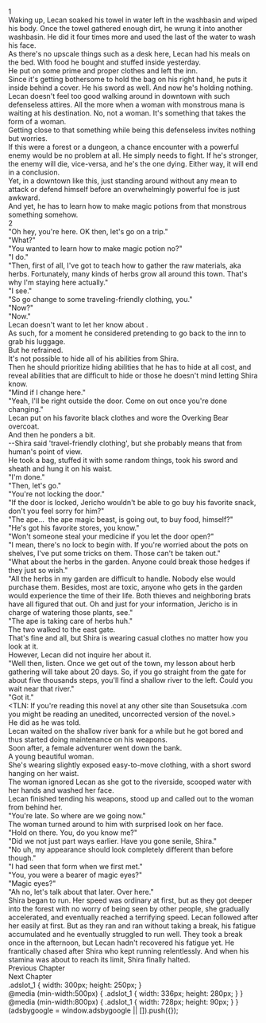 1<br/>
Waking up, Lecan soaked his towel in water left in the washbasin and wiped his body. Once the towel gathered enough dirt, he wrung it into another washbasin. He did it four times more and used the last of the water to wash his face.<br/>
As there's no upscale things such as a desk here, Lecan had his meals on the bed. With food he bought and stuffed inside <Storage> yesterday.<br/>
He put on some prime and proper clothes and left the inn.<br/>
Since it's getting bothersome to hold the bag on his right hand, he puts it inside <Storage> behind a cover. He <Stored> his sword as well. And now he's holding nothing.<br/>
Lecan doesn't feel too good walking around in downtown with such defenseless attires. All the more when a woman with monstrous mana is waiting at his destination. No, not a woman. It's something that takes the form of a woman.<br/>
Getting close to that something while being this defenseless invites nothing but worries.<br/>
If this were a forest or a dungeon, a chance encounter with a powerful enemy would be no problem at all. He simply needs to fight. If he's stronger, the enemy will die, vice-versa, and he's the one dying. Either way, it will end in a conclusion.<br/>
Yet, in a downtown like this, just standing around without any mean to attack or defend himself before an overwhelmingly powerful foe is just awkward.<br/>
And yet, he has to learn how to make magic potions from that monstrous something somehow.<br/>
2<br/>
"Oh hey, you're here. OK then, let's go on a trip."<br/>
"What?"<br/>
"You wanted to learn how to make magic potion no?"<br/>
"I do."<br/>
"Then, first of all, I've got to teach how to gather the raw materials, aka herbs. Fortunately, many kinds of herbs grow all around this town. That's why I'm staying here actually."<br/>
"I see."<br/>
"So go change to some traveling-friendly clothing, you."<br/>
"Now?"<br/>
"Now."<br/>
Lecan doesn't want to let her know about <Storage>.<br/>
As such, for a moment he considered pretending to go back to the inn to grab his luggage.<br/>
But he refrained.<br/>
It's not possible to hide all of his abilities from Shira.<br/>
Then he should prioritize hiding abilities that he has to hide at all cost, and reveal abilities that are difficult to hide or those he doesn't mind letting Shira know.<br/>
"Mind if I change here."<br/>
"Yeah, I'll be right outside the door. Come on out once you're done changing."<br/>
Lecan put on his favorite black clothes and wore the Overking Bear overcoat.<br/>
And then he ponders a bit.<br/>
--Shira said 'travel-friendly clothing', but she probably means that from human's point of view.<br/>
He took a bag, stuffed it with some random things, took his sword and sheath and hung it on his waist.<br/>
"I'm done."<br/>
"Then, let's go."<br/>
"You're not locking the door."<br/>
"If the door is locked, Jericho wouldn't be able to go buy his favorite snack, don't you feel sorry for him?"<br/>
"The ape...  the ape magic beast, is going out, to buy food, himself?"<br/>
"He's got his favorite stores, you know."<br/>
"Won't someone steal your medicine if you let the door open?"<br/>
"I mean, there's no lock to begin with. If you're worried about the pots on shelves, I've put some tricks on them. Those can't be taken out."<br/>
"What about the herbs in the garden. Anyone could break those hedges if they just so wish."<br/>
"All the herbs in my garden are difficult to handle. Nobody else would purchase them. Besides, most are toxic, anyone who gets in the garden would experience the time of their life. Both thieves and neighboring brats have all figured that out. Oh and just for your information, Jericho is in charge of watering those plants, see."<br/>
"The ape is taking care of herbs huh."<br/>
The two walked to the east gate.<br/>
That's fine and all, but Shira is wearing casual clothes no matter how you look at it.<br/>
However, Lecan did not inquire her about it.<br/>
"Well then, listen. Once we get out of the town, my lesson about herb gathering will take about 20 days. So, if you go straight from the gate for about five thousands steps, you'll find a shallow river to the left. Could you wait near that river."<br/>
"Got it."<br/>
<TLN: If you're reading this novel at any other site than Sousetsuka .com you might be reading an unedited, uncorrected version of the novel.><br/>
He did as he was told.<br/>
Lecan waited on the shallow river bank for a while but he got bored and thus started doing maintenance on his weapons.<br/>
Soon after, a female adventurer went down the bank.<br/>
A young beautiful woman.<br/>
She's wearing slightly exposed easy-to-move clothing, with a short sword hanging on her waist.<br/>
The woman ignored Lecan as she got to the riverside, scooped water with her hands and washed her face.<br/>
Lecan finished tending his weapons, stood up and called out to the woman from behind her.<br/>
"You're late. So where are we going now."<br/>
The woman turned around to him with surprised look on her face.<br/>
"Hold on there. You, do you know me?"<br/>
"Did we not just part ways earlier. Have you gone senile, Shira."<br/>
"No uh, my appearance should look completely different than before though."<br/>
"I had seen that form when we first met."<br/>
"You, you were a bearer of magic eyes?"<br/>
"Magic eyes?"<br/>
"Ah no, let's talk about that later. Over here."<br/>
Shira began to run. Her speed was ordinary at first, but as they got deeper into the forest with no worry of being seen by other people, she gradually accelerated, and eventually reached a terrifying speed. Lecan followed after her easily at first. But as they ran and ran without taking a break, his fatigue accumulated and he eventually struggled to run well. They took a break once in the afternoon, but Lecan hadn't recovered his fatigue yet. He frantically chased after Shira who kept running relentlessly. And when his stamina was about to reach its limit, Shira finally halted.<br/>
Previous Chapter<br/>
Next Chapter <br/>
.adslot_1 { width: 300px; height: 250px; }<br/>
@media (min-width:500px) { .adslot_1 { width: 336px; height: 280px; } }<br/>
@media (min-width:800px) { .adslot_1 { width: 728px; height: 90px; } }<br/>
(adsbygoogle = window.adsbygoogle || []).push({});<br/>

